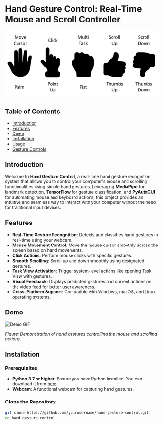 # Hand Gesture Control: Real-Time Mouse and Scroll Controller

![Gesture UI Mapping](images/gestures.png)

## Table of Contents

- [Introduction](#introduction)
- [Features](#features)
- [Demo](#demo)
- [Installation](#installation)
- [Usage](#usage)
- [Gesture Controls](#gesture-controls)

## Introduction

Welcome to **Hand Gesture Control**, a real-time hand gesture recognition system that allows you to control your computer's mouse and scrolling functionalities using simple hand gestures. Leveraging **MediaPipe** for landmark detection, **TensorFlow** for gesture classification, and **PyAutoGUI** for automating mouse and keyboard actions, this project provides an intuitive and seamless way to interact with your computer without the need for traditional input devices.

## Features

- **Real-Time Gesture Recognition**: Detects and classifies hand gestures in real-time using your webcam.
- **Mouse Movement Control**: Move the mouse cursor smoothly across the screen based on hand movements.
- **Click Actions**: Perform mouse clicks with specific gestures.
- **Smooth Scrolling**: Scroll up and down smoothly using designated gestures.
- **Task View Activation**: Trigger system-level actions like opening Task View with gestures.
- **Visual Feedback**: Displays predicted gestures and current actions on the video feed for better user awareness.
- **Cross-Platform Support**: Compatible with Windows, macOS, and Linux operating systems.

## Demo

![Demo GIF](images/demo.gif)

*Figure: Demonstration of hand gestures controlling the mouse and scrolling actions.*

## Installation

### Prerequisites

- **Python 3.7 or higher**: Ensure you have Python installed. You can download it from [here](https://www.python.org/downloads/).
- **Webcam**: A functional webcam for capturing hand gestures.

### Clone the Repository

```bash
git clone https://github.com/yourusername/hand-gesture-control.git
cd hand-gesture-control
